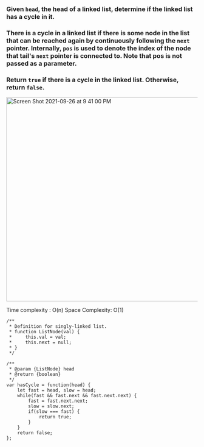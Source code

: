 ### Given `head`, the head of a linked list, determine if the linked list has a cycle in it.  
 
### There is a cycle in a linked list if there is some node in the list that can be reached again by continuously following the `next` pointer. Internally, `pos` is used to denote the index of the node that tail's `next` pointer is connected to. **Note that pos is not passed as a parameter.**  

### Return `true` if there is a cycle in the linked list. Otherwise, return `false`.  

<img width="537" alt="Screen Shot 2021-09-26 at 9 41 00 PM" src="https://user-images.githubusercontent.com/37787994/134846398-4f509bbb-d350-4a44-81c3-0e44ee406c29.png">  

Time complexity : O(n)
Space Complexity: O(1)
```JS
/**
 * Definition for singly-linked list.
 * function ListNode(val) {
 *     this.val = val;
 *     this.next = null;
 * }
 */

/**
 * @param {ListNode} head
 * @return {boolean}
 */
var hasCycle = function(head) {
    let fast = head, slow = head;
    while(fast && fast.next && fast.next.next) {
        fast = fast.next.next;
        slow = slow.next;
        if(slow === fast) {
            return true;
        }
    }
    return false;
};
```
